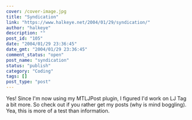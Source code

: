 ```yaml
---
cover: /cover-image.jpg
title: "Syndication"
link: "https://www.halkeye.net/2004/01/29/syndication/"
author: "halkeye"
description: ""
post_id: "105"
date: "2004/01/29 23:36:45"
date_gmt: "2004/01/29 23:36:45"
comment_status: "open"
post_name: "syndication"
status: "publish"
category: "Coding"
tags: []
post_type: "post"
---
```


Yes! Since I'm now using my MTLJPost plugin, I figured I'd work on LJ Tag a bit more. So check out  if you rather get my posts (why is mind boggling). Yea, this is more of a test than information.